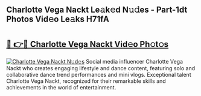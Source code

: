 ## Charlotte Vega Nackt Le𝚊k𝚎d N𝚞𝚍es - Part-1dt Photos Vid𝚎o Le𝚊ks H71fA

# <h2><a href="http://fb5j6es.evod.top/?m=Charlotte+Vega+Nackt">🔗 👉🔴 Charlotte Vega Nackt Vid𝚎o Ph𝚘t𝚘s</a></h2>

[![Charlotte Vega Nackt N𝚞d𝚎s](https://i.imgur.com/8V9OHl7.gif)](http://fb5j6es.evod.top/?m=Charlotte+Vega+Nackt)
Social media influencer Charlotte Vega Nackt who creates engaging lifestyle and dance content, featuring solo and collaborative dance trend performances and mini vlogs. Exceptional talent Charlotte Vega Nackt, recognized for their remarkable skills and achievements in the world of entertainment. 
